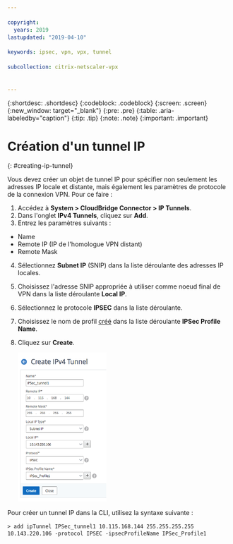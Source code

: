 ```yaml
---

copyright:
  years: 2019
lastupdated: "2019-04-10"

keywords: ipsec, vpn, vpx, tunnel

subcollection: citrix-netscaler-vpx


---
```


{:shortdesc: .shortdesc}
{:codeblock: .codeblock}
{:screen: .screen}
{:new_window: target="_blank"}
{:pre: .pre}
{:table: .aria-labeledby="caption"}
{:tip: .tip}
{:note: .note}
{:important: .important}

# Création d'un tunnel IP 
{: #creating-ip-tunnel}

Vous devez créer un objet de tunnel IP pour spécifier non seulement les adresses IP locale et distante, mais également les paramètres de protocole de la connexion VPN.  Pour ce faire :

1.	Accédez à **System > CloudBridge Connector > IP Tunnels**.
2.	Dans l'onglet **IPv4 Tunnels**, cliquez sur **Add**.
3.	Entrez les paramètres suivants : 
  *	Name
  *	Remote IP (IP de l'homologue VPN distant)
  *	Remote Mask
4.	Sélectionnez **Subnet IP** (SNIP) dans la liste déroulante des adresses IP locales.
5.	Choisissez l'adresse SNIP appropriée à utiliser comme noeud final de VPN dans la liste déroulante **Local IP**. 
6.	Sélectionnez le protocole **IPSEC** dans la liste déroulante.
7.	Choisissez le nom de profil [créé](/docs/infrastructure/citrix-netscaler-vpx?topic=citrix-netscaler-vpx-enable-required-features-in-vpx) dans la liste déroulante **IPSec Profile Name**. 
8.	Cliquez sur **Create**.

    <img src="images/ipsecCreateIPtunnel.png" alt="dessin" style="width: 200px;"/>

Pour créer un tunnel IP dans la CLI, utilisez la syntaxe suivante : 
  
  ```
  > add ipTunnel IPSec_tunnel1 10.115.168.144 255.255.255.255 10.143.220.106 -protocol IPSEC -ipsecProfileName IPSec_Profile1
  
  ```
